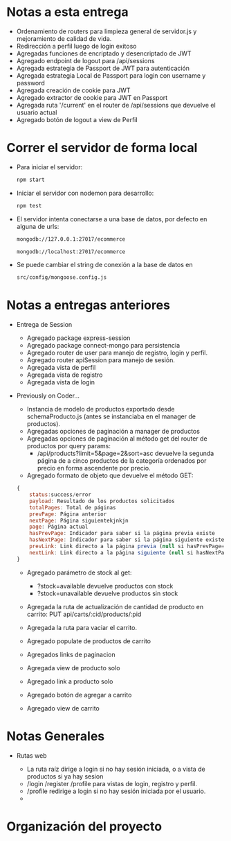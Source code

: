 # Notas a esta entrega

-   Ordenamiento de routers para limpieza general de servidor.js y mejoramiento de calidad de vida.
-   Redirección a perfil luego de login exitoso
-   Agregadas funciones de encriptado y desencriptado de JWT
-   Agregado endpoint de logout para /api/sessions
-   Agregada estrategia de Passport de JWT para autenticación
-   Agregada estrategia Local de Passport para login con username y password
-   Agregada creación de cookie para JWT
-   Agregado extractor de cookie para JWT en Passport
-   Agregada ruta '/current' en el router de /api/sessions que devuelve el usuario actual
-   Agregado botón de logout a view de Perfil


# Correr el servidor de forma local

-   Para iniciar el servidor:

    ```bash
    npm start
    ```

-   Iniciar el servidor con nodemon para desarrollo:

    ```bash
    npm test
    ```

-   El servidor intenta conectarse a una base de datos, por defecto en alguna de urls:

    ```bash
    mongodb://127.0.0.1:27017/ecommerce
    
    mongodb://localhost:27017/ecommerce
    ```

-   Se puede cambiar el string de conexión a la base de datos en

    ```bash
    src/config/mongoose.config.js   
    ```


# Notas a entregas anteriores

-   Entrega de Session

    -   Agregado package express-session
    -   Agregado package connect-mongo para persistencia
    -   Agregado router de user para manejo de registro, login y perfil.
    -   Agregado router apiSession para manejo de sesión.
    -   Agregada vista de perfil
    -   Agregada vista de registro
    -   Agregada vista de login

-   Previously on Coder&#x2026;

    -   Instancia de modelo de productos exportado desde schemaProducto.js (antes se instanciaba en el manager de productos).
    -   Agregadas opciones de paginación a manager de productos
    -   Agregadas opciones de paginación al método get del router de productos por query params:
        -   /api/products?limit=5&page=2&sort=asc devuelve la segunda página de a cinco productos de la categoría ordenados por precio en forma ascendente por precio.
    -   Agregado formato de objeto que devuelve el método GET:
    
    ```js
    {
    	status:success/error
        payload: Resultado de los productos solicitados
        totalPages: Total de páginas
        prevPage: Página anterior
        nextPage: Página siguientekjnkjn
        page: Página actual
        hasPrevPage: Indicador para saber si la página previa existe
        hasNextPage: Indicador para saber si la página siguiente existe.
        prevLink: Link directo a la página previa (null si hasPrevPage=false)
        nextLink: Link directo a la página siguiente (null si hasNextPage=false)
    }
    
    ```
    
    -   Agregado parámetro de stock al get:
        -   ?stock=available devuelve productos con stock
        -   ?stock=unavailable devuelve productos sin stock
    
    -   Agregada la ruta de actualización de cantidad de producto en carrito: PUT api/carts/:cid/products/:pid
    
    -   Agregada la ruta para vaciar el carrito.
    
    -   Agregado populate de productos de carrito
    
    -   Agregados links de paginacion
    
    -   Agregada view de producto solo
    
    -   Agregado link a producto solo
    
    -   Agregado botón de agregar a carrito
    
    -   Agregado view de carrito


# Notas Generales

-   Rutas web

    -   La ruta raíz dirige a login si no hay sesión iniciada, o a vista de productos si ya hay sesion
    -   /login /register /profile para vistas de login, registro y perfil.
    -   /profile redirige a login si no hay sesión iniciada por el usuario.
    -   


# Organización del proyecto
